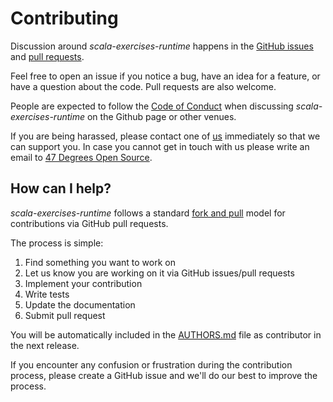 [comment]: <> (Don't edit this file!)
[comment]: <> (It is automatically updated after every release of https://github.com/47degrees/.github)
[comment]: <> (If you want to suggest a change, please open a PR or issue in that repository)

# Contributing

Discussion around _scala-exercises-runtime_ happens in the [GitHub issues](https://github.com/scala-exercises/scala-exercises-runtime/issues) and [pull requests](https://github.com/scala-exercises/scala-exercises-runtime/pulls).

Feel free to open an issue if you notice a bug, have an idea for a feature, or have a question about
the code. Pull requests are also welcome.

People are expected to follow the [Code of Conduct](CODE_OF_CONDUCT.md) when discussing _scala-exercises-runtime_ on the Github page or other venues.

If you are being harassed, please contact one of [us](AUTHORS.md#maintainers) immediately so that we can support you. In case you cannot get in touch with us please write an email to [47 Degrees Open Source](mailto:hello@47deg.com).

## How can I help?

_scala-exercises-runtime_ follows a standard [fork and pull](https://help.github.com/articles/using-pull-requests/) model for contributions via GitHub pull requests.

The process is simple:

 1. Find something you want to work on
 2. Let us know you are working on it via GitHub issues/pull requests
 3. Implement your contribution
 4. Write tests
 5. Update the documentation
 6. Submit pull request

You will be automatically included in the [AUTHORS.md](AUTHORS.md#contributors) file as contributor in the next release.

If you encounter any confusion or frustration during the contribution process, please create a GitHub issue and we'll do our best to improve the process.